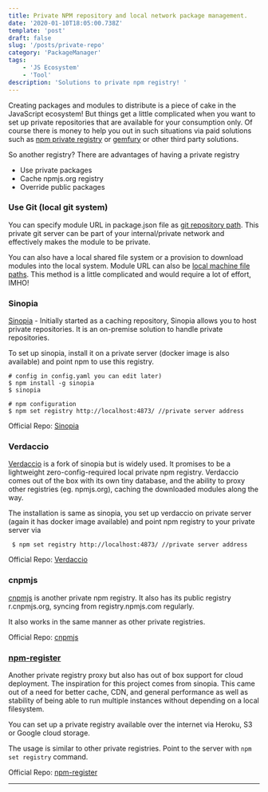 ```yaml
---
title: Private NPM repository and local network package management.
date: '2020-01-10T18:05:00.738Z'
template: 'post'
draft: false
slug: '/posts/private-repo'
category: 'PackageManager'
tags:
    - 'JS Ecosystem'
    - 'Tool'
description: 'Solutions to private npm registry! '
---
```


Creating packages and modules to distribute is a piece of cake in the JavaScript ecosystem! 
But things get a little complicated when you want to set up private repositories that are available for your consumption only. Of course there is money to help you out in such situations via paid solutions such as [npm private registry](https://www.npmjs.com/products/teams?) or [gemfury](https://gemfury.com/) or other third party solutions.

So another registry?
There are advantages of having a private registry
- Use private packages
- Cache npmjs.org registry
- Override public packages

### Use Git (local git system)
You can specify module URL in package.json file as [git repository path](https://docs.npmjs.com/files/package.json#git-urls-as-dependencies). This private git server can be part of your internal/private network and effectively makes the module to be private. 

You can also have a local shared file system or a provision to download modules into the local system. Module URL can also be [local machine file paths](https://docs.npmjs.com/files/package.json#local-paths). This method is a little complicated and would require a lot of effort, IMHO!

### Sinopia

[Sinopia](https://github.com/rlidwka/sinopia) - Initially started as a caching repository, Sinopia allows you to host private repositories. It is an on-premise solution to handle private repositories. 

To set up sinopia, install it on a private server (docker image is also available) and point npm to use this registry.

```# installation and starting (application will create default
# config in config.yaml you can edit later)
$ npm install -g sinopia
$ sinopia

# npm configuration
$ npm set registry http://localhost:4873/ //private server address
```

Official Repo: [Sinopia](https://github.com/rlidwka/sinopia)


### Verdaccio

[Verdaccio](https://verdaccio.org/) is a fork of sinopia but is widely used. It promises to be a lightweight zero-config-required local private npm registry. Verdaccio comes out of the box with its own tiny database, and the ability to proxy other registries (eg. npmjs.org), caching the downloaded modules along the way.

The installation is same as sinopia, you set up verdaccio on private server (again it has docker image available) and point npm registry to your private server via

```
 $ npm set registry http://localhost:4873/ //private server address
```

Official Repo: [Verdaccio](https://github.com/verdaccio/verdaccio)

### cnpmjs

[cnpmjs](https://cnpmjs.org/) is another private npm registry. It also has its public registry r.cnpmjs.org, syncing from registry.npmjs.com regularly.

It also works in the same manner as other private registries.

Official Repo: [cnpmjs](https://github.com/cnpm/cnpmjs.org)

### [npm-register](https://github.com/jdxcode/npm-register)

Another private registry proxy but also has out of box support for cloud deployment. The inspiration for this project comes from sinopia. This came out of a need for better cache, CDN, and general performance as well as stability of being able to run multiple instances without depending on a local filesystem.

You can set up a private registry available over the internet via Heroku, S3 or Google cloud storage.

The usage is similar to other private registries. Point to the server with `npm set registry` command.

Official Repo: [npm-register](https://github.com/jdxcode/npm-register)

---
